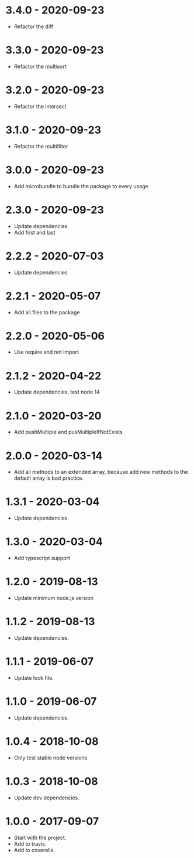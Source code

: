 3.4.0 - 2020-09-23
=====

* Refactor the diff

3.3.0 - 2020-09-23
=====

* Refactor the multisort

3.2.0 - 2020-09-23
=====

* Refactor the intersect

3.1.0 - 2020-09-23
=====

* Refactor the multifilter

3.0.0 - 2020-09-23
=====

* Add microbundle to bundle the package to every usage

2.3.0 - 2020-09-23
=====

* Update dependencies
* Add first and last

2.2.2 - 2020-07-03
=====

* Update dependencies

2.2.1 - 2020-05-07
=====

* Add all files to the package

2.2.0 - 2020-05-06
=====

* Use require and not import

2.1.2 - 2020-04-22
=====

* Update dependencies, test node 14

2.1.0 - 2020-03-20
=====

* Add pushMultiple and pusMultipleIfNotExists

2.0.0 - 2020-03-14
=====

* Add all methods to an extended array, because add new methods to the default array is bad practice.


1.3.1 - 2020-03-04
=====

* Update dependencies.

1.3.0 - 2020-03-04
=====

* Add typescript support

1.2.0 - 2019-08-13
=====

* Update minimum node.js version

1.1.2 - 2019-08-13
=====

* Update dependencies.

1.1.1 - 2019-06-07
=====

* Update lock file.

1.1.0 - 2019-06-07
=====

* Update dependencies.

1.0.4 - 2018-10-08
=====

* Only test stable node versions.

1.0.3 - 2018-10-08
=====

* Update dev dependencies.

1.0.0 - 2017-09-07
=====

* Start with the project.
* Add to travis.
* Add to coveralls.
